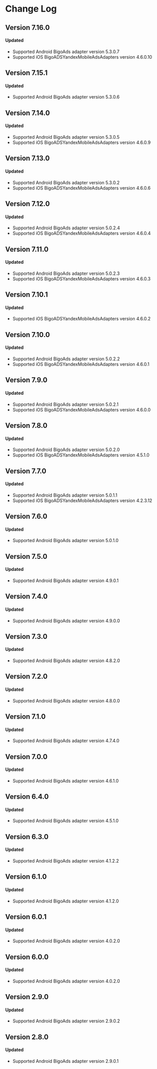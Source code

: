 # Change Log

## Version 7.16.0

#### Updated

* Supported Android BigoAds adapter version 5.3.0.7
* Supported iOS BigoADSYandexMobileAdsAdapters version 4.6.0.10

## Version 7.15.1

#### Updated

* Supported Android BigoAds adapter version 5.3.0.6

## Version 7.14.0

#### Updated

* Supported Android BigoAds adapter version 5.3.0.5
* Supported iOS BigoADSYandexMobileAdsAdapters version 4.6.0.9

## Version 7.13.0

#### Updated

* Supported Android BigoAds adapter version 5.3.0.2
* Supported iOS BigoADSYandexMobileAdsAdapters version 4.6.0.6

## Version 7.12.0

#### Updated

* Supported Android BigoAds adapter version 5.0.2.4
* Supported iOS BigoADSYandexMobileAdsAdapters version 4.6.0.4

## Version 7.11.0

#### Updated

* Supported Android BigoAds adapter version 5.0.2.3
* Supported iOS BigoADSYandexMobileAdsAdapters version 4.6.0.3

## Version 7.10.1

#### Updated

* Supported iOS BigoADSYandexMobileAdsAdapters version 4.6.0.2

## Version 7.10.0

#### Updated

* Supported Android BigoAds adapter version 5.0.2.2
* Supported iOS BigoADSYandexMobileAdsAdapters version 4.6.0.1

## Version 7.9.0

#### Updated

* Supported Android BigoAds adapter version 5.0.2.1
* Supported iOS BigoADSYandexMobileAdsAdapters version 4.6.0.0

## Version 7.8.0

#### Updated

* Supported Android BigoAds adapter version 5.0.2.0
* Supported iOS BigoADSYandexMobileAdsAdapters version 4.5.1.0

## Version 7.7.0

#### Updated

* Supported Android BigoAds adapter version 5.0.1.1
* Supported iOS BigoADSYandexMobileAdsAdapters version 4.2.3.12

## Version 7.6.0

#### Updated

* Supported Android BigoAds adapter version 5.0.1.0

## Version 7.5.0

#### Updated

* Supported Android BigoAds adapter version 4.9.0.1

## Version 7.4.0

#### Updated

* Supported Android BigoAds adapter version 4.9.0.0

## Version 7.3.0

#### Updated

* Supported Android BigoAds adapter version 4.8.2.0

## Version 7.2.0

#### Updated

* Supported Android BigoAds adapter version 4.8.0.0

## Version 7.1.0

#### Updated

* Supported Android BigoAds adapter version 4.7.4.0

## Version 7.0.0

#### Updated

* Supported Android BigoAds adapter version 4.6.1.0

## Version 6.4.0

#### Updated

* Supported Android BigoAds adapter version 4.5.1.0

## Version 6.3.0

#### Updated

* Supported Android BigoAds adapter version 4.1.2.2

## Version 6.1.0

#### Updated

* Supported Android BigoAds adapter version 4.1.2.0

## Version 6.0.1

#### Updated

* Supported Android BigoAds adapter version 4.0.2.0

## Version 6.0.0

#### Updated

* Supported Android BigoAds adapter version 4.0.2.0

## Version 2.9.0

#### Updated

* Supported Android BigoAds adapter version 2.9.0.2

## Version 2.8.0

#### Updated

* Supported Android BigoAds adapter version 2.9.0.1
